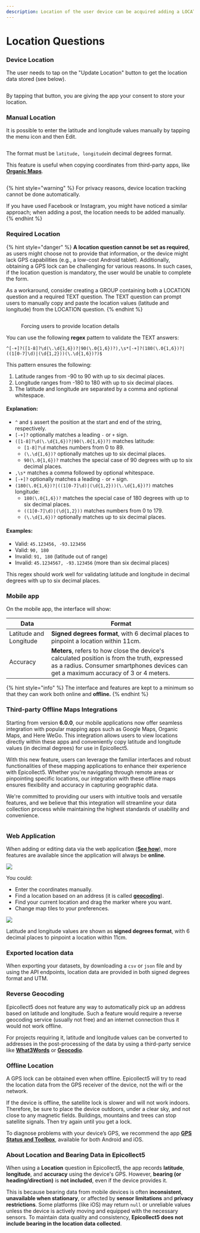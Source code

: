 ```yaml
---
description: Location of the user device can be acquired adding a LOCATION question.
---
```


# Location Questions

### Device Location

The user needs to tap on the "Update Location" button to get the location data stored (see below).

<figure><img src="../.gitbook/assets/location (1).png" alt=""><figcaption></figcaption></figure>

By tapping that button, you are giving the app your consent to store your location.

### Manual Location

It is possible to enter the latitude and longitude values manually by tapping the menu icon and then Edit.

<figure><img src="../.gitbook/assets/20230518_133418201_1.png" alt=""><figcaption></figcaption></figure>

The format must be `latitude, longitude`in decimal degrees format.

This feature is useful when copying coordinates from third-party apps, like [**Organic Maps**](https://organicmaps.app/).

<figure><img src="../.gitbook/assets/20230518_133418603_1.png" alt=""><figcaption></figcaption></figure>

{% hint style="warning" %}
For privacy reasons, device location tracking cannot be done automatically.

If you have used Facebook or Instagram, you might have noticed a similar approach; when adding a post, the location needs to be added manually.
{% endhint %}

### Required Location

{% hint style="danger" %}
**A location question cannot be set as required**, as users might choose not to provide that information, or the device might lack GPS capabilities (e.g., a low-cost Android tablet). Additionally, obtaining a GPS lock can be challenging for various reasons. In such cases, if the location question is mandatory, the user would be unable to complete the form.

As a workaround, consider creating a GROUP containing both a LOCATION question and a required TEXT question. The TEXT question can prompt users to manually copy and paste the location values (latitude and longitude) from the LOCATION question.
{% endhint %}

<figure><img src="../.gitbook/assets/20240530_115230493_1.png" alt=""><figcaption><p>Forcing users to provide location details</p></figcaption></figure>

You can use the following **regex** pattern to validate the TEXT answers:

```regex
^[-+]?([1-8]?\d(\.\d{1,6})?|90(\.0{1,6})?),\s*[-+]?(180(\.0{1,6})?|((1[0-7]\d)|(\d{1,2}))(\.\d{1,6})?)$
```

This pattern ensures the following:

1. Latitude ranges from -90 to 90 with up to six decimal places.
2. Longitude ranges from -180 to 180 with up to six decimal places.
3. The latitude and longitude are separated by a comma and optional whitespace.

#### Explanation:

* `^` and `$` assert the position at the start and end of the string, respectively.
* `[-+]?` optionally matches a leading `-` or `+` sign.
* `([1-8]?\d(\.\d{1,6})?|90(\.0{1,6})?)` matches latitude:
  * `[1-8]?\d` matches numbers from 0 to 89.
  * `(\.\d{1,6})?` optionally matches up to six decimal places.
  * `90(\.0{1,6})?` matches the special case of 90 degrees with up to six decimal places.
* `,\s*` matches a comma followed by optional whitespace.
* `[-+]?` optionally matches a leading `-` or `+` sign.
* `(180(\.0{1,6})?|((1[0-7]\d)|(\d{1,2}))(\.\d{1,6})?)` matches longitude:
  * `180(\.0{1,6})?` matches the special case of 180 degrees with up to six decimal places.
  * `((1[0-7]\d)|(\d{1,2}))` matches numbers from 0 to 179.
  * `(\.\d{1,6})?` optionally matches up to six decimal places.

#### Examples:

* Valid: `45.123456, -93.123456`
* Valid: `90, 180`
* Invalid: `91, 180` (latitude out of range)
* Invalid: `45.1234567, -93.123456` (more than six decimal places)

This regex should work well for validating latitude and longitude in decimal degrees with up to six decimal places.

### Mobile app

On the mobile app, the interface will show:

| Data                   | Format                                                                                                                                                                               |
| ---------------------- | ------------------------------------------------------------------------------------------------------------------------------------------------------------------------------------ |
| Latitude and Longitude | **Signed degrees format**, with 6 decimal places to pinpoint a location within 11cm.                                                                                                 |
| Accuracy               | **Meters**, refers to how close the device's calculated position is from the truth, expressed as a radius. Consumer smartphones devices can get a maximum accuracy of 3 or 4 meters. |

{% hint style="info" %}
The interface and features are kept to a minimum so that they can work both online and **offline.**
{% endhint %}

### **Third-party Offline Maps Integrations**

Starting from version **6.0.0**, our mobile applications now offer seamless integration with popular mapping apps such as Google Maps, Organic Maps, and Here WeGo. This integration allows users to view locations directly within these apps and conveniently copy latitude and longitude values (in decimal degrees) for use in Epicollect5.

With this new feature, users can leverage the familiar interfaces and robust functionalities of these mapping applications to enhance their experience with Epicollect5. Whether you're navigating through remote areas or pinpointing specific locations, our integration with these offline maps ensures flexibility and accuracy in capturing geographic data.

We're committed to providing our users with intuitive tools and versatile features, and we believe that this integration will streamline your data collection process while maintaining the highest standards of usability and convenience.

<figure><img src="../.gitbook/assets/view-on-map.png" alt=""><figcaption></figcaption></figure>

### Web Application

When adding or editing data via the web application ([**See how**](https://app.gitbook.com/adding-data.md)), more features are available since the application will always be **online**.

![](<../.gitbook/assets/Screen Shot 2019-10-18 at 11.12.53.png>)

You could:

* Enter the coordinates manually.
* Find a location based on an address (it is called [**geocoding**](https://en.wikipedia.org/wiki/Geocoding)).
* Find your current location and drag the marker where you want.
* Change map tiles to your preferences.

![](../.gitbook/assets/Screen_Shot_2019-10-18_at_11_18_25.jpg)

Latitude and longitude values are shown as **signed degrees format**, with 6 decimal places to pinpoint a location within 11cm.

### Exported location data

When exporting your datasets, by downloading a `csv` or `json` file and by using the API endpoints, location data are provided in both signed degrees format and UTM.

### Reverse Geocoding

Epicollect5 does not feature any way to automatically pick up an address based on latitude and longitude. Such a feature would require a reverse geocoding service (usually not free) and an internet connection thus it would not work offline.

For projects requiring it, latitude and longitude values can be converted to addresses in the post-processing of the data by using a third-party service like [**What3Words**](https://what3words.com/products/batch-converter/) or [**Geocodio**](https://www.geocod.io/upload/).

### Offline Location

A GPS lock can be obtained even when offline. Epicollect5 will try to read the location data from the GPS receiver of the device, not the wifi or the network.

If the device is offline, the satellite lock is slower and will not work indoors. Therefore, be sure to place the device outdoors, under a clear sky, and not close to any magnetic fields. Buildings, mountains and trees can stop satellite signals. Then try again until you get a lock.

To diagnose problems with your device’s GPS, we recommend the app [**GPS Status and Toolbox**](https://mobiwia.com/gpsstatus/), available for both Android and iOS.

### About Location and Bearing Data in Epicollect5

When using a **Location** question in Epicollect5, the app records **latitude**, **longitude**, and **accuracy** using the device's GPS. However, **bearing (or heading/direction)** is **not included**, even if the device provides it.

This is because bearing data from mobile devices is often **inconsistent**, **unavailable when stationary**, or affected by **sensor limitations** and **privacy restrictions**. Some platforms (like iOS) may return `null` or unreliable values unless the device is actively moving and equipped with the necessary sensors. To maintain data quality and consistency, **Epicollect5 does not include bearing in the location data collected**.


